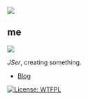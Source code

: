 ![](https://github.com/shuta13/shuta13/blob/media/top-gif/assets/png/shinen.png)

## me

![](https://github.com/shuta13/shuta13/blob/media/top-gif/assets/gif/icon.gif)

*JSer*, creating something.

- [Blog](https://blog.did0es.me)

[![License: WTFPL](https://img.shields.io/badge/License-WTFPL-brightgreen.svg)](http://www.wtfpl.net/about/)
